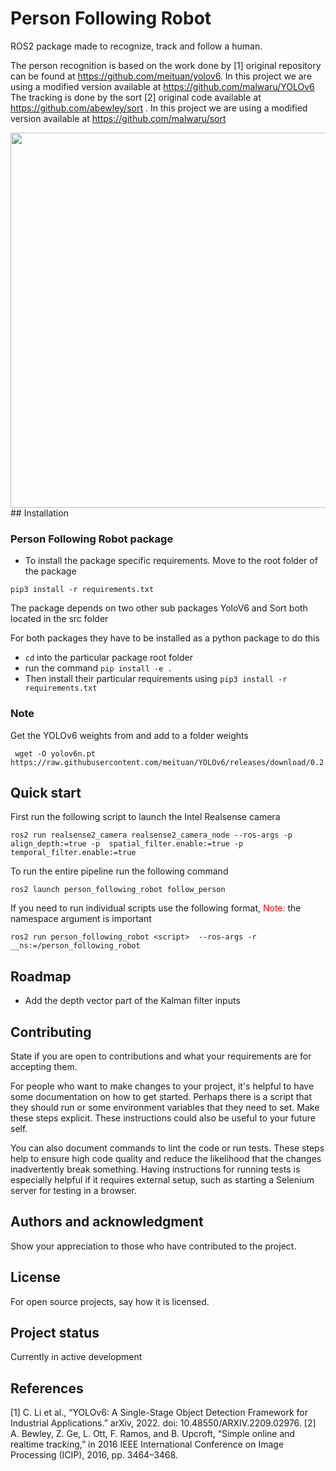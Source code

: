 # Person Following Robot 

ROS2 package made to recognize, track and follow a human. 

The person recognition is based on the work done by [1] original repository can be found at https://github.com/meituan/yolov6. In this project we are using a modified version available at https://github.com/malwaru/YOLOv6
The tracking is done by the sort [2] original code available at https://github.com/abewley/sort . In this project we are using a modified version available at https://github.com/malwaru/sort


<img src="https://raw.githubusercontent.com/malwaru/person_following_robot/blob/devel/images/Tracking_pipeline.png" width="600">
## Installation

### Person Following Robot package 

- To install the package specific requirements. Move to the root folder of the package 

```
pip3 install -r requirements.txt
```

The package depends on two other sub packages YoloV6 and Sort both located in the src folder 

For both packages they have to be installed as a python package to do this 
- `cd` into the particular package root folder
- run the command ``` pip install -e . ```
- Then install their particular requirements using `pip3 install -r requirements.txt`


### Note  
Get the YOLOv6 weights from and add to a folder weights 
```
 wget -O yolov6n.pt https://raw.githubusercontent.com/meituan/YOLOv6/releases/download/0.2.0/yolov6n 
 ```

## Quick start

First run the following script to launch the Intel Realsense camera

```
ros2 run realsense2_camera realsense2_camera_node --ros-args -p align_depth:=true -p  spatial_filter.enable:=true -p temporal_filter.enable:=true
```

To run the entire pipeline run the following command

```shell
ros2 launch person_following_robot follow_person
```

If you need to run individual scripts use the following format, <span style="color:red">Note:</span> the namespace argument is important 

`ros2 run person_following_robot <script>  --ros-args -r __ns:=/person_following_robot` 

## Roadmap

- Add the depth vector part of the Kalman filter inputs 



## Contributing
State if you are open to contributions and what your requirements are for accepting them.

For people who want to make changes to your project, it's helpful to have some documentation on how to get started. Perhaps there is a script that they should run or some environment variables that they need to set. Make these steps explicit. These instructions could also be useful to your future self.

You can also document commands to lint the code or run tests. These steps help to ensure high code quality and reduce the likelihood that the changes inadvertently break something. Having instructions for running tests is especially helpful if it requires external setup, such as starting a Selenium server for testing in a browser.

## Authors and acknowledgment
Show your appreciation to those who have contributed to the project.

## License
For open source projects, say how it is licensed.

## Project status

Currently in active development 

## References

[1] C. Li et al., “YOLOv6: A Single-Stage Object Detection Framework for Industrial Applications.” arXiv, 2022. doi: 10.48550/ARXIV.2209.02976.
[2] A. Bewley, Z. Ge, L. Ott, F. Ramos, and B. Upcroft, “Simple online and realtime tracking,” in 2016 IEEE International Conference on Image Processing (ICIP), 2016, pp. 3464–3468.


